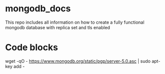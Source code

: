 # mongodb_docs
This repo includes all information on how to create a fully functional mongodb database with replica set and tls enabled

# Code blocks
wget -qO - https://www.mongodb.org/static/pgp/server-5.0.asc | sudo apt-key add -
